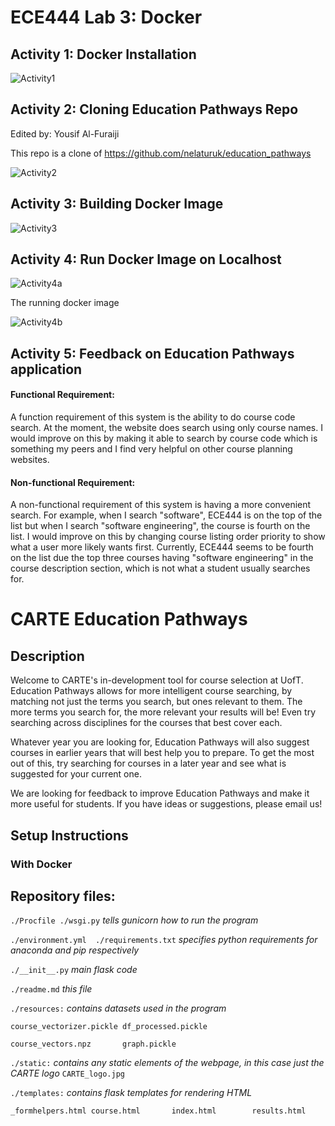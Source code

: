 # ECE444 Lab 3: Docker


## Activity 1: Docker Installation
![Activity1](https://user-images.githubusercontent.com/47069889/135785177-a6fbc4cb-5350-4277-afa8-d115ad9bf52b.png)

## Activity 2: Cloning Education Pathways Repo
Edited by: Yousif Al-Furaiji

This repo is a clone of https://github.com/nelaturuk/education_pathways

![Activity2](https://user-images.githubusercontent.com/47069889/135785291-1e78337c-32ed-46a1-a0c6-e241e9f207dc.png)

## Activity 3: Building Docker Image
![Activity3](https://user-images.githubusercontent.com/47069889/135785317-0c4a80e5-f40f-441a-a621-195c2cf1a3be.png)

## Activity 4: Run Docker Image on Localhost
![Activity4a](https://user-images.githubusercontent.com/47069889/135785523-741be718-55ae-4e1e-9b06-d317beb3c587.png)

The running docker image

![Activity4b](https://user-images.githubusercontent.com/47069889/135785525-1733a348-0fff-4c49-ab1a-c5a1bfc89613.png)

## Activity 5: Feedback on Education Pathways application
#### Functional Requirement:
A function requirement of this system is the ability to do course code search. At the moment, the website does search using only course names. I would improve on this by making it able to search by course code which is something my peers and I find very helpful on other course planning websites.

#### Non-functional Requirement:
A non-functional requirement of this system is having a more convenient search. For example, when I search "software", ECE444 is on the top of the list but when I search "software engineering", the course is fourth on the list. I would improve on this by changing course listing order priority to show what a user more likely wants first. Currently, ECE444 seems to be fourth on the list due the top three courses having "software engineering" in the course description section, which is not what a student usually searches for.

# CARTE Education Pathways

## Description
Welcome to CARTE's in-development tool for course selection at UofT. Education Pathways allows for more intelligent course searching, by matching not just the terms you search, but ones relevant to them. The more terms you search for, the more relevant your results will be! Even try searching across disciplines for the courses that best cover each.

Whatever year you are looking for, Education Pathways will also suggest courses in earlier years that will best help you to prepare. To get the most out of this, try searching for courses in a later year and see what is suggested for your current one.

We are looking for feedback to improve Education Pathways and make it more useful for students. If you have ideas or suggestions, please email us!

## Setup Instructions

### With Docker



## Repository files:

`./Procfile ./wsgi.py` *tells gunicorn how to run the program*

`./environment.yml  ./requirements.txt` *specifies python requirements for anaconda and pip respectively*

`./__init__.py` *main flask code*

`./readme.md` *this file*

`./resources:` *contains datasets used in the program*

`course_vectorizer.pickle df_processed.pickle`

`course_vectors.npz       graph.pickle`

`./static:` *contains any static elements of the webpage, in this case just the CARTE logo*
`CARTE_logo.jpg`

`./templates:` *contains flask templates for rendering HTML*

`_formhelpers.html course.html       index.html        results.html`
